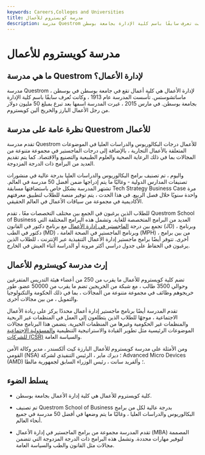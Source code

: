 ```yaml
---
keywords: Careers,Colleges and Universities
title: مدرسة كويستروم للأعمال
description: مدرسة Questrom للأعمال هي كلية إدارة الأعمال الموجودة في جامعة بوسطن. كانت تعرف سابقًا باسم كلية الإدارة بجامعة بوسطن.
---
```


# مدرسة كويستروم للأعمال
## ما هي مدرسة Questrom لإدارة الأعمال؟

مدرسة Questrom لإدارة الأعمال هي كلية أعمال تقع في جامعة بوسطن في بوسطن ، ماساتشوستس. تأسست المدرسة عام 1913 ، وكانت تُعرف سابقًا باسم كلية الإدارة بجامعة بوسطن. في مارس 2015 ، غيرت المدرسة اسمها بعد تبرع بمبلغ 50 مليون دولار من رجل الأعمال البارز والخريج ألين كويستروم.

## نظرة عامة على مدرسة Questrom للأعمال

تقدم مدرسة Questrom للأعمال درجات البكالوريوس والدراسات العليا في الموضوعات المتعلقة بالأعمال التجارية ، بالإضافة إلى درجات الماجستير في مجموعة متنوعة من المجالات بما في ذلك الرعاية الصحية والعلوم الطبيعية والتصنيع والاقتصاد. كما يتم تقديم العديد من البرامج ذات الدرجة المزدوجة.

واليوم ، تم تصنيف برامج البكالوريوس والدراسات العليا بدرجة عالية في منشورات تصنيفات المدارس الدولية - وغالبًا ما يتم إدراجها ضمن أفضل 50 مدرسة في العالم. تشتهر المدرسة بشكل خاص باستضافتها مسابقة Tech Strategy Business Case مرة واحدة سنويًا خلال فصل الربيع. في هذا الحدث ، يتم توفير منصة للطلاب لتطبيق معرفتهم الأكاديمية في مجموعة من سياقات الأعمال في العالم الحقيقي.

للطلاب الذين يرغبون في الجمع بين مختلف التخصصات معًا ، تقدم Questrom School of Business العديد من البرامج المتخصصة للغاية. وتشمل هذه البرامج المختلفة التي تجمع بين درجة [الماجستير في إدارة الأعمال](/mba) مع برنامج دكتور في القانون (JD) ، وبرنامج دكتور في الطب (MD) ، وبرنامج الماجستير في الصحة العامة (MPH) ، من بين برامج أخرى. تتوفر أيضًا برامج ماجستير إدارة الأعمال التنفيذية عبر الإنترنت ، للطلاب الذين يرغبون في الحفاظ على جدول دراسي أكثر مرونة أو الدراسة أثناء العيش في الخارج.

## إرث مدرسة كويستروم للأعمال

تضم كلية كويستروم للأعمال ما يقرب من 250 من أعضاء هيئة التدريس المتفرغين وحوالي 3500 طالب ، مع شبكة من الخريجين تضم ما يقرب من 50000 عضو. طور خريجوهم وظائف في مجموعة متنوعة من المجالات ، بما في ذلك الحكومة والتكنولوجيا والتمويل ، من بين مجالات أخرى.

تقدم المدرسة أيضًا برنامج ماجستير إدارة أعمال محددًا يركز على ريادة الأعمال الاجتماعية ، موجهًا للطلاب الذين يتطلعون إلى العمل في المنظمات غير الربحية والمنظمات غير الحكومية وغيرها من المنظمات الخيرية. يتضمن هذا البرنامج مجالات الموضوعات الرئيسية مثل تطوير القيادة والاستراتيجية التنظيمية [والمسؤولية الاجتماعية للشركات (CSR)](/corp-social-responsibility) والسياسة العامة.

ومن الأمثلة على مدرسة كويستروم للأعمال البارزة كيث ألكسندر ، مدير وكالة الأمن القومي (NSA) ؛ ديرك ماير ، الرئيس التنفيذي لشركة Advanced Micro Devices (AMD) ؛ وألفريد سانت ، رئيس الوزراء السابق لجمهورية مالطا.

## يسلط الضوء

- كلية كويستروم للأعمال هي كلية إدارة الأعمال بجامعة بوسطن.

- تم تصنيف Questrom School of Business بدرجة عالية لكل من برامج البكالوريوس والدراسات العليا ، وغالبًا ما يتم وضعها في أفضل 50 مدرسة في جميع أنحاء العالم.

- تقدم المدرسة مجموعة من برامج الماجستير في إدارة الأعمال (MBA) المصممة لتوفير مهارات محددة. وتشمل هذه البرامج ذات الدرجة المزدوجة التي تتضمن مجالات مثل القانون والطب والسياسة العامة.

